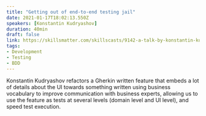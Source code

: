 ```yaml
---
title: "Getting out of end-to-end testing jail"
date: 2021-01-17T18:02:13.550Z
speakers: [Konstantin Kudryashov]
duration: 40min
draft: false
link: https://skillsmatter.com/skillscasts/9142-a-talk-by-konstantin-kudryashov
tags:
- Development
- Testing
- BDD
---
```


Konstantin Kudryashov refactors a Gherkin written feature that embeds a lot of details about the UI towards something written using business vocabulary to improve communication with business experts, allowing us to use the feature as tests at several levels (domain level and UI level), and speed test execution.